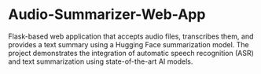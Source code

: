 # Audio-Summarizer-Web-App
Flask-based web application that accepts audio files, transcribes them, and provides a text summary using a Hugging Face summarization model. The project demonstrates the integration of automatic speech recognition (ASR) and text summarization using state-of-the-art AI models.
